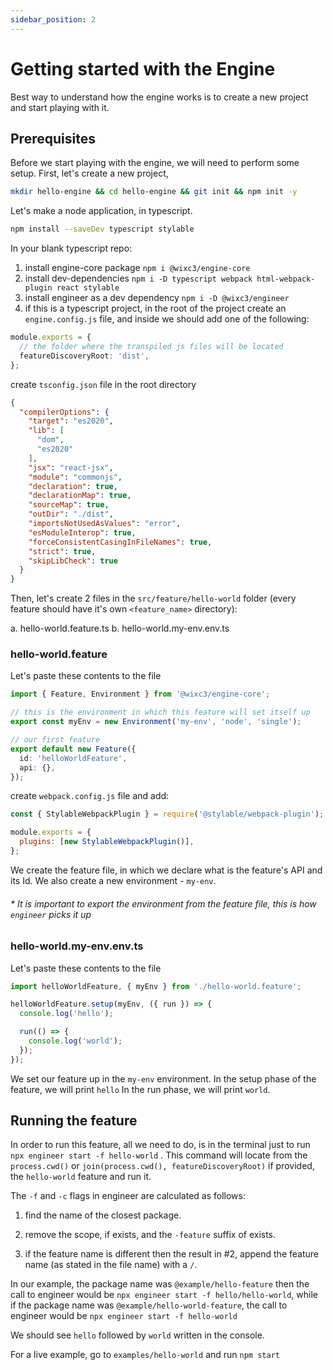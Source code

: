 ```yaml
---
sidebar_position: 2
---
```


# Getting started with the Engine

Best way to understand how the engine works is to create a new project and start playing with it.

## Prerequisites

Before we start playing with the engine, we will need to perform some setup.
First, let's create a new project, 

```bash
mkdir hello-engine && cd hello-engine && git init && npm init -y
```

Let's make a node application, in typescript. 
```bash
npm install --saveDev typescript stylable

```

In your blank typescript repo:

1. install engine-core package `npm i @wixc3/engine-core`
2. install dev-dependencies `npm i -D typescript webpack html-webpack-plugin react stylable`
3. install engineer as a dev dependency `npm i -D @wixc3/engineer`
4. if this is a typescript project, in the root of the project create an `engine.config.js` file, and inside we should
   add one of the following:

```ts
module.exports = {
  // the folder where the transpiled js files will be located
  featureDiscoveryRoot: 'dist',
};
```

create `tsconfig.json` file in the root directory

```json
{
  "compilerOptions": {
    "target": "es2020",
    "lib": [
      "dom",
      "es2020"
    ],
    "jsx": "react-jsx",
    "module": "commonjs",
    "declaration": true,
    "declarationMap": true,
    "sourceMap": true,
    "outDir": "./dist",
    "importsNotUsedAsValues": "error",
    "esModuleInterop": true,
    "forceConsistentCasingInFileNames": true,
    "strict": true,
    "skipLibCheck": true
  }
}
```

Then, let's create 2 files in the `src/feature/hello-world` folder (every feature should have it's own `<feature_name>`
directory):

a. hello-world.feature.ts
b. hello-world.my-env.env.ts

### hello-world.feature

Let's paste these contents to the file

```ts
import { Feature, Environment } from '@wixc3/engine-core';

// this is the environment in which this feature will set itself up
export const myEnv = new Environment('my-env', 'node', 'single');

// our first feature
export default new Feature({
  id: 'helloWorldFeature',
  api: {},
});
```

create `webpack.config.js` file and add:

```js
const { StylableWebpackPlugin } = require('@stylable/webpack-plugin');

module.exports = {
  plugins: [new StylableWebpackPlugin()],
};
```

We create the feature file, in which we declare what is the feature's API and its Id.
We also create a new environment - `my-env`.

###### \* It is important to export the environment from the feature file, this is how `engineer` picks it up

### hello-world.my-env.env.ts

Let's paste these contents to the file

```ts
import helloWorldFeature, { myEnv } from './hello-world.feature';

helloWorldFeature.setup(myEnv, ({ run }) => {
  console.log('hello');

  run(() => {
    console.log('world');
  });
});
```

We set our feature up in the `my-env` environment.
In the setup phase of the feature, we will print `hello`
In the run phase, we will print `world`.

## Running the feature

In order to run this feature, all we need to do, is in the terminal just to run `npx engineer start -f hello-world` .
This command will locate from the `process.cwd()` or `join(process.cwd(), featureDiscoveryRoot)` if provided,
the `hello-world` feature and run it.

The `-f` and `-c` flags in engineer are calculated as follows:

1. find the name of the closest package.

2. remove the scope, if exists, and the `-feature` suffix of exists.

3. if the feature name is different then the result in #2, append the feature name (as stated in the file name) with
   a `/`.

In our example, the package name was `@example/hello-feature` then the call to engineer would
be `npx engineer start -f hello/hello-world`, while if the package name was `@example/hello-world-feature`, the call to
engineer would be `npx engineer start -f hello-world`

We should see `hello` followed by `world` written in the console.

For a live example, go to `examples/hello-world` and run `npm start`
